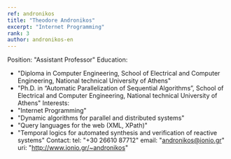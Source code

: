 ```yaml
---
ref: andronikos
title: "Theodore Andronikos"
excerpt: "Internet Programming"
rank: 3
author: andronikos-en
---
```


Position: "Assistant Professor"
Education:
  - "Diploma in Computer Engineering, School of Electrical and Computer Engineering, National technical University of Athens"
  - "Ph.D. in “Automatic Parallelization of Sequential Algorithms”, School of Electrical and Computer Engineering, National technical University of Athens"
Interests:
  - "Internet Programming"
  - "Dynamic algorithms for parallel and distributed systems"
  - "Query languages for the web (XML, XPath)"
  - "Temporal logics for automated synthesis and verification of reactive systems"
Contact:
  tel: "+30 26610 87712"
  email: "andronikos@ionio.gr"
  uri:  "http://www.ionio.gr/~andronikos"
